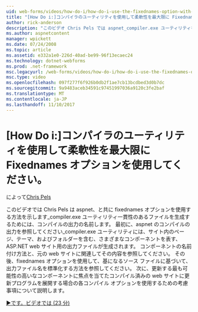 ```yaml
---
uid: web-forms/videos/how-do-i/how-do-i-use-the-fixednames-option-with-the-compiler-utility-for-maximum-flexibility
title: "[How Do i:]コンパイラのユーティリティを使用して柔軟性を最大限に Fixednames オプションを使用して |Microsoft ドキュメント"
author: rick-anderson
description: "このビデオ Chris Pels では aspnet_compiler.exe ユーティリティを使用して fixednames オプションを使用してコンパイル ou 内の一貫性のあるファイル名を生成する方法の表示."
ms.author: aspnetcontent
manager: wpickett
ms.date: 07/24/2008
ms.topic: article
ms.assetid: e332a1e0-226d-40ad-be99-96f13ecaec24
ms.technology: dotnet-webforms
ms.prod: .net-framework
msc.legacyurl: /web-forms/videos/how-do-i/how-do-i-use-the-fixednames-option-with-the-compiler-utility-for-maximum-flexibility
msc.type: video
ms.openlocfilehash: 097f277f6f926b0db2f1ae7cb13bcdbed3d0b7dc
ms.sourcegitcommit: 9a9483aceb34591c97451997036a9120c3fe2baf
ms.translationtype: MT
ms.contentlocale: ja-JP
ms.lasthandoff: 11/10/2017
---
```

<a name="how-do-i-use-the-fixednames-option-with-the-compiler-utility-for-maximum-flexibility"></a>[How Do i:]コンパイラのユーティリティを使用して柔軟性を最大限に Fixednames オプションを使用してください。
====================
によって[Chris Pels](https://twitter.com/chrispels)

このビデオでは Chris Pels は aspnet、と共に fixednames オプションを使用する方法を示します\_compiler.exe ユーティリティ一貫性のあるファイルを生成するためには、コンパイルの出力の名前します。 最初に、aspnet のコンパイルの出力を参照してください\_compiler.exe ユーティリティには、サイト内のページ、テーマ、およびフォルダーを含む、さまざまなコンポーネントを表す、ASP.NET web サイト用の出力ファイルが生成されます。 コンポーネントの名前付け方法と、元の web サイトに関連してその内容を参照してください。 その後、fixednames オプションを使用して、基になるソース ファイルに基づいて、出力ファイル名を標準化する方法を参照してください。 次に、更新する最も可能性の高いなコンポーネントに焦点を当てたコンパイル済みの web サイトに更新プログラムを展開する場合の各コンパイル オプションを使用するための考慮事項について説明します。

[&#9654;です。ビデオでは (23 分)](https://channel9.msdn.com/Blogs/ASP-NET-Site-Videos/how-do-i-use-the-fixednames-option-with-the-compiler-utility-for-maximum-flexibility)

